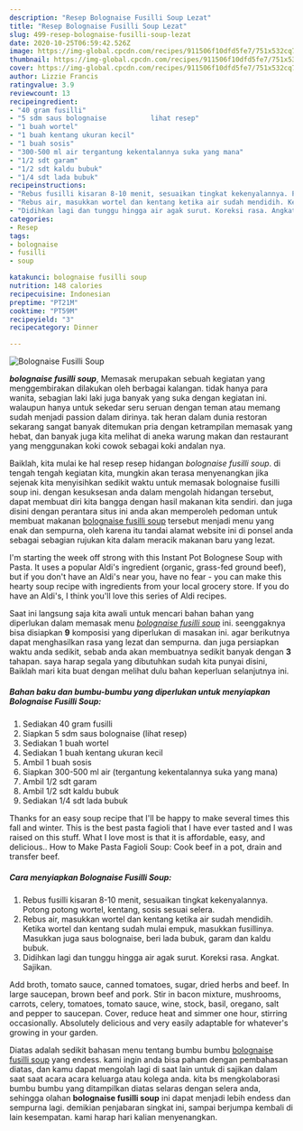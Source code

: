 ```yaml
---
description: "Resep Bolognaise Fusilli Soup Lezat"
title: "Resep Bolognaise Fusilli Soup Lezat"
slug: 499-resep-bolognaise-fusilli-soup-lezat
date: 2020-10-25T06:59:42.526Z
image: https://img-global.cpcdn.com/recipes/911506f10dfd5fe7/751x532cq70/bolognaise-fusilli-soup-foto-resep-utama.jpg
thumbnail: https://img-global.cpcdn.com/recipes/911506f10dfd5fe7/751x532cq70/bolognaise-fusilli-soup-foto-resep-utama.jpg
cover: https://img-global.cpcdn.com/recipes/911506f10dfd5fe7/751x532cq70/bolognaise-fusilli-soup-foto-resep-utama.jpg
author: Lizzie Francis
ratingvalue: 3.9
reviewcount: 13
recipeingredient:
- "40 gram fusilli"
- "5 sdm saus bolognaise           lihat resep"
- "1 buah wortel"
- "1 buah kentang ukuran kecil"
- "1 buah sosis"
- "300-500 ml air tergantung kekentalannya suka yang mana"
- "1/2 sdt garam"
- "1/2 sdt kaldu bubuk"
- "1/4 sdt lada bubuk"
recipeinstructions:
- "Rebus fusilli kisaran 8-10 menit, sesuaikan tingkat kekenyalannya. Potong potong wortel, kentang, sosis sesuai selera."
- "Rebus air, masukkan wortel dan kentang ketika air sudah mendidih. Ketika wortel dan kentang sudah mulai empuk, masukkan fusillinya. Masukkan juga saus bolognaise, beri lada bubuk, garam dan kaldu bubuk."
- "Didihkan lagi dan tunggu hingga air agak surut. Koreksi rasa. Angkat. Sajikan."
categories:
- Resep
tags:
- bolognaise
- fusilli
- soup

katakunci: bolognaise fusilli soup 
nutrition: 148 calories
recipecuisine: Indonesian
preptime: "PT21M"
cooktime: "PT59M"
recipeyield: "3"
recipecategory: Dinner

---
```



![Bolognaise Fusilli Soup](https://img-global.cpcdn.com/recipes/911506f10dfd5fe7/751x532cq70/bolognaise-fusilli-soup-foto-resep-utama.jpg)

<b><i>bolognaise fusilli soup</i></b>, Memasak merupakan sebuah kegiatan yang menggembirakan dilakukan oleh berbagai kalangan. tidak hanya para wanita, sebagian laki laki juga banyak yang suka dengan kegiatan ini. walaupun hanya untuk sekedar seru seruan dengan teman atau memang sudah menjadi passion dalam dirinya. tak heran dalam dunia restoran sekarang sangat banyak ditemukan pria dengan ketrampilan memasak yang hebat, dan banyak juga kita melihat di aneka warung makan dan restaurant yang menggunakan koki cowok sebagai koki andalan nya.

Baiklah, kita mulai ke hal resep resep hidangan <i>bolognaise fusilli soup</i>. di tengah tengah kegiatan kita, mungkin akan terasa menyenangkan jika sejenak kita menyisihkan sedikit waktu untuk memasak bolognaise fusilli soup ini. dengan kesuksesan anda dalam mengolah hidangan tersebut, dapat membuat diri kita bangga dengan hasil makanan kita sendiri. dan juga disini dengan perantara situs ini anda akan memperoleh pedoman untuk membuat makanan <u>bolognaise fusilli soup</u> tersebut menjadi menu yang enak dan sempurna, oleh karena itu tandai alamat website ini di ponsel anda sebagai sebagian rujukan kita dalam meracik makanan baru yang lezat.

I&#39;m starting the week off strong with this Instant Pot Bolognese Soup with Pasta. It uses a popular Aldi&#39;s ingredient (organic, grass-fed ground beef), but if you don&#39;t have an Aldi&#39;s near you, have no fear - you can make this hearty soup recipe with ingredients from your local grocery store. If you do have an Aldi&#39;s, I think you&#39;ll love this series of Aldi recipes.


Saat ini langsung saja kita awali untuk mencari bahan bahan yang diperlukan dalam memasak menu <u><i>bolognaise fusilli soup</i></u> ini. seenggaknya bisa disiapkan <b>9</b> komposisi yang diperlukan di masakan ini. agar berikutnya dapat menghasilkan rasa yang lezat dan sempurna. dan juga persiapkan waktu anda sedikit, sebab anda akan membuatnya sedikit banyak dengan <b>3</b> tahapan. saya harap segala yang dibutuhkan sudah kita punyai disini, Baiklah mari kita buat dengan melihat dulu bahan keperluan selanjutnya ini.

<!--inarticleads1-->

##### Bahan baku dan bumbu-bumbu yang diperlukan untuk menyiapkan Bolognaise Fusilli Soup:

1. Sediakan 40 gram fusilli
1. Siapkan 5 sdm saus bolognaise           (lihat resep)
1. Sediakan 1 buah wortel
1. Sediakan 1 buah kentang ukuran kecil
1. Ambil 1 buah sosis
1. Siapkan 300-500 ml air (tergantung kekentalannya suka yang mana)
1. Ambil 1/2 sdt garam
1. Ambil 1/2 sdt kaldu bubuk
1. Sediakan 1/4 sdt lada bubuk


Thanks for an easy soup recipe that I&#39;ll be happy to make several times this fall and winter. This is the best pasta fagioli that I have ever tasted and I was raised on this stuff. What I love most is that it is affordable, easy, and delicious.. How to Make Pasta Fagioli Soup: Cook beef in a pot, drain and transfer beef. 

<!--inarticleads2-->

##### Cara menyiapkan Bolognaise Fusilli Soup:

1. Rebus fusilli kisaran 8-10 menit, sesuaikan tingkat kekenyalannya. Potong potong wortel, kentang, sosis sesuai selera.
1. Rebus air, masukkan wortel dan kentang ketika air sudah mendidih. Ketika wortel dan kentang sudah mulai empuk, masukkan fusillinya. Masukkan juga saus bolognaise, beri lada bubuk, garam dan kaldu bubuk.
1. Didihkan lagi dan tunggu hingga air agak surut. Koreksi rasa. Angkat. Sajikan.


Add broth, tomato sauce, canned tomatoes, sugar, dried herbs and beef. In large saucepan, brown beef and pork. Stir in bacon mixture, mushrooms, carrots, celery, tomatoes, tomato sauce, wine, stock, basil, oregano, salt and pepper to saucepan. Cover, reduce heat and simmer one hour, stirring occasionally. Absolutely delicious and very easily adaptable for whatever&#39;s growing in your garden. 

Diatas adalah sedikit bahasan menu tentang bumbu bumbu <u>bolognaise fusilli soup</u> yang endess. kami ingin anda bisa paham dengan pembahasan diatas, dan kamu dapat mengolah lagi di saat lain untuk di sajikan dalam saat saat acara acara keluarga atau kolega anda. kita bs mengkolaborasi bumbu bumbu yang ditampilkan diatas selaras dengan selera anda, sehingga olahan <b>bolognaise fusilli soup</b> ini dapat menjadi lebih endess dan sempurna lagi. demikian penjabaran singkat ini, sampai berjumpa kembali di lain kesempatan. kami harap hari kalian menyenangkan.
